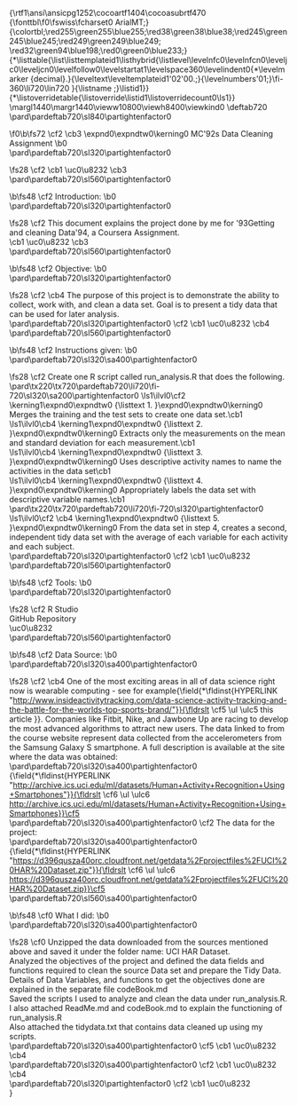 {\rtf1\ansi\ansicpg1252\cocoartf1404\cocoasubrtf470
{\fonttbl\f0\fswiss\fcharset0 ArialMT;}
{\colortbl;\red255\green255\blue255;\red38\green38\blue38;\red245\green245\blue245;\red249\green249\blue249;
\red32\green94\blue198;\red0\green0\blue233;}
{\*\listtable{\list\listtemplateid1\listhybrid{\listlevel\levelnfc0\levelnfcn0\leveljc0\leveljcn0\levelfollow0\levelstartat1\levelspace360\levelindent0{\*\levelmarker \{decimal\}.}{\leveltext\leveltemplateid1\'02\'00.;}{\levelnumbers\'01;}\fi-360\li720\lin720 }{\listname ;}\listid1}}
{\*\listoverridetable{\listoverride\listid1\listoverridecount0\ls1}}
\margl1440\margr1440\vieww10800\viewh8400\viewkind0
\deftab720
\pard\pardeftab720\sl840\partightenfactor0

\f0\b\fs72 \cf2 \cb3 \expnd0\expndtw0\kerning0
MC\'92s Data Cleaning Assignment
\b0 \
\pard\pardeftab720\sl320\partightenfactor0

\fs28 \cf2 \cb1 \uc0\u8232 \cb3 \
\pard\pardeftab720\sl560\partightenfactor0

\b\fs48 \cf2 Introduction:
\b0 \
\pard\pardeftab720\sl320\partightenfactor0

\fs28 \cf2 This document explains the project done by me for \'93Getting and cleaning Data\'94, a Coursera Assignment.\
\cb1 \uc0\u8232 \cb3 \
\pard\pardeftab720\sl560\partightenfactor0

\b\fs48 \cf2 Objective:
\b0 \
\pard\pardeftab720\sl320\partightenfactor0

\fs28 \cf2 \cb4 The purpose of this project is to demonstrate the ability to collect, work with, and clean a data set. Goal is to present a tidy data that can be used for later analysis.\
\pard\pardeftab720\sl320\partightenfactor0
\cf2 \cb1 \uc0\u8232 \cb4 \
\pard\pardeftab720\sl560\partightenfactor0

\b\fs48 \cf2 Instructions given:
\b0 \
\pard\pardeftab720\sl320\sa400\partightenfactor0

\fs28 \cf2  Create one R script called run_analysis.R that does the following.\
\pard\tx220\tx720\pardeftab720\li720\fi-720\sl320\sa200\partightenfactor0
\ls1\ilvl0\cf2 \kerning1\expnd0\expndtw0 {\listtext	1.	}\expnd0\expndtw0\kerning0
Merges the training and the test sets to create one data set.\cb1 \
\ls1\ilvl0\cb4 \kerning1\expnd0\expndtw0 {\listtext	2.	}\expnd0\expndtw0\kerning0
Extracts only the measurements on the mean and standard deviation for each measurement.\cb1 \
\ls1\ilvl0\cb4 \kerning1\expnd0\expndtw0 {\listtext	3.	}\expnd0\expndtw0\kerning0
Uses descriptive activity names to name the activities in the data set\cb1 \
\ls1\ilvl0\cb4 \kerning1\expnd0\expndtw0 {\listtext	4.	}\expnd0\expndtw0\kerning0
Appropriately labels the data set with descriptive variable names.\cb1 \
\pard\tx220\tx720\pardeftab720\li720\fi-720\sl320\partightenfactor0
\ls1\ilvl0\cf2 \cb4 \kerning1\expnd0\expndtw0 {\listtext	5.	}\expnd0\expndtw0\kerning0
From the data set in step 4, creates a second, independent tidy data set with the average of each variable for each activity and each subject.\
\pard\pardeftab720\sl320\partightenfactor0
\cf2 \cb1 \uc0\u8232 \
\pard\pardeftab720\sl560\partightenfactor0

\b\fs48 \cf2 Tools:
\b0 \
\pard\pardeftab720\sl320\partightenfactor0

\fs28 \cf2 R Studio\
GitHub Repository\
\uc0\u8232 \
\pard\pardeftab720\sl560\partightenfactor0

\b\fs48 \cf2 Data Source:
\b0 \
\pard\pardeftab720\sl320\sa400\partightenfactor0

\fs28 \cf2 \cb4 One of the most exciting areas in all of data science right now is wearable computing - see for example{\field{\*\fldinst{HYPERLINK "http://www.insideactivitytracking.com/data-science-activity-tracking-and-the-battle-for-the-worlds-top-sports-brand/"}}{\fldrslt \cf5 \ul \ulc5 this article }}. Companies like Fitbit, Nike, and Jawbone Up are racing to develop the most advanced algorithms to attract new users. The data linked to from the course website represent data collected from the accelerometers from the Samsung Galaxy S smartphone. A full description is available at the site where the data was obtained:\
\pard\pardeftab720\sl320\sa400\partightenfactor0
{\field{\*\fldinst{HYPERLINK "http://archive.ics.uci.edu/ml/datasets/Human+Activity+Recognition+Using+Smartphones"}}{\fldrslt \cf6 \ul \ulc6 http://archive.ics.uci.edu/ml/datasets/Human+Activity+Recognition+Using+Smartphones}}\cf5 \
\pard\pardeftab720\sl320\sa400\partightenfactor0
\cf2 The data for the project:\
\pard\pardeftab720\sl320\sa400\partightenfactor0
{\field{\*\fldinst{HYPERLINK "https://d396qusza40orc.cloudfront.net/getdata%2Fprojectfiles%2FUCI%20HAR%20Dataset.zip"}}{\fldrslt \cf6 \ul \ulc6 https://d396qusza40orc.cloudfront.net/getdata%2Fprojectfiles%2FUCI%20HAR%20Dataset.zip}}\cf5 \
\pard\pardeftab720\sl560\sa400\partightenfactor0

\b\fs48 \cf0 What I did:
\b0 \
\pard\pardeftab720\sl320\sa400\partightenfactor0

\fs28 \cf0 Unzipped the data downloaded from the sources mentioned above and saved it under the folder name: UCI HAR Dataset.\
Analyzed the objectives of the project and defined the data fields and functions required to clean the source Data set and prepare the Tidy Data.\
Details of Data Variables, and functions to get the objectives done are explained in the separate file codeBook.md\
Saved the scripts I used to analyze and clean the data under run_analysis.R.\
I also attached ReadMe.md and codeBook.md to explain the functioning of run_analysis.R\
Also attached the tidydata.txt that contains data cleaned up using my scripts.\
\pard\pardeftab720\sl320\sa400\partightenfactor0
\cf5 \cb1 \uc0\u8232 \cb4 \
\pard\pardeftab720\sl320\sa400\partightenfactor0
\cf2 \cb1 \uc0\u8232 \cb4 \
\pard\pardeftab720\sl320\partightenfactor0
\cf2 \cb1 \uc0\u8232 \
}
